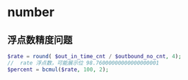 # number

## 浮点数精度问题
```php
$rate = round( $out_in_time_cnt / $outbound_no_cnt, 4);
//  rate 浮点数，可能展示位 98.76000000000000000001
$percent = bcmul($rate, 100, 2);
```
